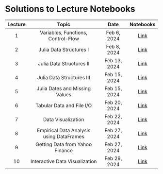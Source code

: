 # Solutions to Lecture Notebooks

| Lecture | Topic                               | Date         |  Notebooks                                           |
|:-------:|:-----------------------------------:|:------------:|:----------------------------------------------------:|
| 1       | Variables, Functions, Control-Flow  | Feb 6, 2024  | [Link](/assets/notebooksolutions/Lect01/Lect01.html) |
| 2       | Julia Data Structures I             | Feb 8, 2024  | [Link](/assets/notebooksolutions/Lect02/Lect02.html) |
| 3       | Julia Data Structures II            | Feb 13, 2024  | [Link](/assets/notebooksolutions/Lect03/Lect03.html) |
| 4       | Julia Data Structures III           | Feb 15, 2024  | [Link](/assets/notebooksolutions/Lect04/Lect04.html) |
| 5       | Julia Dates and Missing Values      | Feb 15, 2024  | [Link](/assets/notebooksolutions/Lect05/Lect05.html) |
| 6       | Tabular Data and File I/O           | Feb 20, 2024  | [Link](/assets/notebooksolutions/Lect06/Lect06.html) |
| 7       | Data Visualization                  | Feb 22, 2024  | [Link](/assets/notebooksolutions/Lect07/Lect07.html) |
| 8       | Empirical Data Analysis using DataFrames  | Feb  27, 2024  | [Link](/assets/notebooksolutions/Lect08/Lect08.html)        |                      |
| 9       | Getting Data from Yahoo Finance    | Feb  27, 2024  | [Link](/assets/notebooksolutions/Lect09/Lect09.html)        |                      |
| 10      | Interactive Data Visualization     | Feb  29, 2024  | [Link](/assets/notebooksolutions/Lect10/Lect10.html)        |                      |
